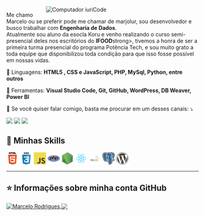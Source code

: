 <img src="https://raw.githubusercontent.com/MicaelliMedeiros/micaellimedeiros/master/image/computer-illustration.png" min-width="400px" max-width="400px" width="400px" align="right" alt="Computador iuriCode">

<p align="left"> 
  Me chamo Marcelo ou se preferir pode me chamar de marjolur, sou desenvolvedor e busco trabalhar com <strong>Engenharia de Dados</strong>.<br>
  Atualmente sou aluno da esocla Koru e venho realizando o curso semi-presencial deles nos escritórios do <strong>IFOOD</strong>strong>, tivemos a honra de ser a primeira turma presencial do programa Potência Tech, e sou muito grato a toda equipe que disponibilizou toda condição para que isso fosse possível em nossas vidas.
</p>

<p align="left">
  🦄 Linguagens: <strong>HTML5 , CSS e JavaScript, PHP, MySql, Python, entre outros</strong>
</p>
<p align="left">
  💼 Ferramentas: <strong>Visual Studio Code, Git, GitHub, WordPress, DB Weaver, Power BI</strong>
</p>
<p align="left">
  💌 Se você quiser falar comigo, basta me procurar em um desses canais: ⤵️
</p>

<p align="left">
  <a href="#" alt="Gmail">
  <img src="https://img.shields.io/badge/-Gmail-FF0000?style=flat-square&labelColor=FF0000&logo=gmail&logoColor=white&link=marcelorodrigues2005@gmail.com" /></a>
  <a href="#" alt="Linkedin">
  <img src="https://img.shields.io/badge/-Linkedin-0e76a8?style=flat-square&logo=Linkedin&logoColor=white&link=https://www.linkedin.com/in/marcelojlrodrigues/" /></a>
  <a href="#" alt="WhatsApp">
  <img src="https://img.shields.io/badge/-WhatsApp-25d366?style=flat-square&labelColor=25d366&logo=whatsapp&logoColor=white&link=https://wa.me/5511978233362?text=Ol%C3%A1%2C+vi+o+seu+perfil+no+github."/></a>

  
</p>  

## 🚀 Minhas Skills
<code><img height="32" src="https://raw.githubusercontent.com/github/explore/80688e429a7d4ef2fca1e82350fe8e3517d3494d/topics/html/html.png" alt="HTML5"/></code>
<code><img height="32" src="https://raw.githubusercontent.com/github/explore/80688e429a7d4ef2fca1e82350fe8e3517d3494d/topics/css/css.png" alt="CSS3"/></code>
<code><img height="32" src="https://raw.githubusercontent.com/github/explore/80688e429a7d4ef2fca1e82350fe8e3517d3494d/topics/javascript/javascript.png" alt="CSS3"/></code>
<code><img height="32" src="https://raw.githubusercontent.com/github/explore/80688e429a7d4ef2fca1e82350fe8e3517d3494d/topics/php/php.png" alt="CSS3"/></code>
<code><img height="32" src="https://raw.githubusercontent.com/github/explore/80688e429a7d4ef2fca1e82350fe8e3517d3494d/topics/nodejs/nodejs.png" alt="Nodejs"/></code>
<code><img height="32" src="https://raw.githubusercontent.com/github/explore/80688e429a7d4ef2fca1e82350fe8e3517d3494d/topics/react/react.png" alt="React"/></code>
<code><img height="32" src="https://raw.githubusercontent.com/github/explore/80688e429a7d4ef2fca1e82350fe8e3517d3494d/topics/mysql/mysql.png" alt="MySQL"/></code>
<code><img height="32" src="https://raw.githubusercontent.com/github/explore/80688e429a7d4ef2fca1e82350fe8e3517d3494d/topics/postgresql/postgresql.png" alt="PostegreSQL"/></code>
<code><img height="32" src="https://raw.githubusercontent.com/github/explore/80688e429a7d4ef2fca1e82350fe8e3517d3494d/topics/wordpress/wordpress.png" alt="MongoDB"/></code>

---

## ⭐ Informações sobre minha conta GitHub

<a href="https://github.com/Gurupreet">
 <img align="center" src="https://github-readme-stats.vercel.app/api?username=marcelojlrodrigues&show_icons=true&theme=dracula&line_height=27" alt="Marcelo Rodrigues"/>
</a>
<a href="https://github.com/Gurupreet">
  <img align="center" src="https://github-readme-stats.vercel.app/api/top-langs/?username=marcelojlrodrigues&theme=dracula&hide_langs_below=1" />
</a>

